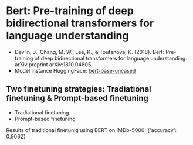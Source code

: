 # Bert: Pre-training of deep bidirectional transformers for language understanding 
- Devlin, J., Chang, M. W., Lee, K., & Toutanova, K. (2018). Bert: Pre-training of deep bidirectional transformers for language understanding. arXiv preprint arXiv:1810.04805.
- Model instance HuggingFace: [bert-base-uncased](https://huggingface.co/bert-base-uncased)

## Two finetuning strategies: Tradiational finetuning & Prompt-based finetuning
- Tradiational finetuning 
- Prompt-based finetuning

Results of traditional finetunig using BERT on IMDb-5000: {'accuracy': 0.9062}

